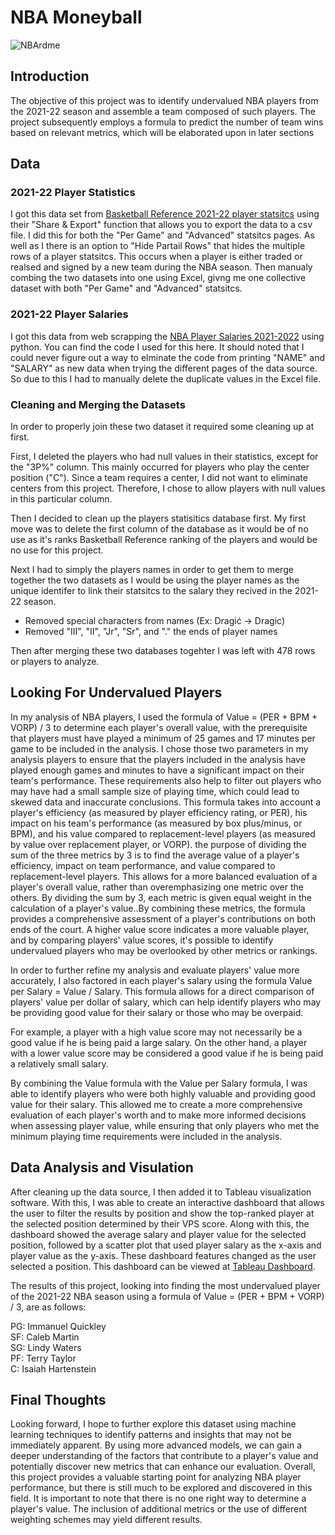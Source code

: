 # NBA Moneyball
![NBArdme](https://user-images.githubusercontent.com/83333358/227303726-1d76941f-0bc2-46e1-ab49-68d693e66896.jpg)

## Introduction
The objective of this project was to identify undervalued NBA players from the 2021-22 season and assemble a team composed of such players. The project subsequently employs a formula to predict the number of team wins based on relevant metrics, which will be elaborated upon in later sections

## Data
### 2021-22 Player Statistics
I got this data set from [Basketball Reference 2021-22 player statsitcs](https://www.basketball-reference.com/leagues/NBA_2022_per_game.html) using their "Share & Export" function that allows you to export the data to a csv file. I did this for both the "Per Game" and "Advanced" statsitcs pages. As well as I there is an option to "Hide Partail Rows" that hides the multiple rows of a player statsitcs. This occurs when a player is either traded or realsed and signed by a new team during the NBA season. Then manualy combing the two datasets into one using Excel, givng me one collective dataset with both "Per Game" and "Advanced" statsitcs.

### 2021-22 Player Salaries
I got this data from web scrapping the [NBA Player Salaries 2021-2022](https://hoopshype.com/salaries/players/2021-2022/) using python. You can find the code I used for this here. It should noted that I could never figure out a way to elminate the code from printing "NAME" and "SALARY" as new data when trying the different pages of the data source. So due to this I had to manually delete the duplicate values in the Excel file.

### Cleaning and Merging the Datasets
In order to properly join these two dataset it required some cleaning up at first.

First, I deleted the players who had null values in their statistics, except for the "3P%" column. This mainly occurred for players who play the center position ("C"). Since a team requires a center, I did not want to eliminate centers from this project. Therefore, I chose to allow players with null values in this particular column.

Then I decided to clean up the players statisitics database first. My first move was to delete the first column of the database as it would be of no use as it's ranks Basketball Reference ranking of the players and would be no use for this project.

Next I had to simply the players names in order to get them to merge together the two datasets as I would be using the player names as the unique identifer to link their statsitcs to the salary they recived in the 2021-22 season.
 - Removed special characters from names (Ex: Dragić -> Dragic)
 - Removed "III", "II", "Jr", "Sr", and "." the ends of player names

Then after merging these two databases togehter I was left with 478 rows or players to analyze.

## Looking For Undervalued Players
In my analysis of NBA players, I used the formula of Value = (PER + BPM + VORP) / 3 to determine each player's overall value, with the prerequisite that players must have played a minimum of 25 games and 17 minutes per game to be included in the analysis. I chose those two parameters in my analysis players to ensure that the players included in the analysis have played enough games and minutes to have a significant impact on their team's performance. These requirements also help to filter out players who may have had a small sample size of playing time, which could lead to skewed data and inaccurate conclusions. This formula takes into account a player's efficiency (as measured by player efficiency rating, or PER), his impact on his team's performance (as measured by box plus/minus, or BPM), and his value compared to replacement-level players (as measured by value over replacement player, or VORP). the purpose of dividing the sum of the three metrics by 3 is to find the average value of a player's efficiency, impact on team performance, and value compared to replacement-level players. This allows for a more balanced evaluation of a player's overall value, rather than overemphasizing one metric over the others. By dividing the sum by 3, each metric is given equal weight in the calculation of a player's value..By combining these metrics, the formula provides a comprehensive assessment of a player's contributions on both ends of the court. A higher value score indicates a more valuable player, and by comparing players' value scores, it's possible to identify undervalued players who may be overlooked by other metrics or rankings.

In order to further refine my analysis and evaluate players' value more accurately, I also factored in each player's salary using the formula Value per Salary = Value / Salary. This formula allows for a direct comparison of players' value per dollar of salary, which can help identify players who may be providing good value for their salary or those who may be overpaid.

For example, a player with a high value score may not necessarily be a good value if he is being paid a large salary. On the other hand, a player with a lower value score may be considered a good value if he is being paid a relatively small salary.

By combining the Value formula with the Value per Salary formula, I was able to identify players who were both highly valuable and providing good value for their salary. This allowed me to create a more comprehensive evaluation of each player's worth and to make more informed decisions when assessing player value, while ensuring that only players who met the minimum playing time requirements were included in the analysis.

## Data Analysis and Visulation
After cleaning up the data source, I then added it to Tableau visualization software. With this, I was able to create an interactive dashboard that allows the user to filter the results by position and show the top-ranked player at the selected position determined by their VPS score. Along with this, the dashboard showed the average salary and player value for the selected position, followed by a scatter plot that used player salary as the x-axis and player value as the y-axis. These dashboard features changed as the user selected a position. This dashboard can be viewed at [Tableau Dashboard](https://public.tableau.com/app/profile/taylor.locke4701/viz/NBAMoneyball2021-22/Dashboard1).

The results of this project, looking into finding the most undervalued player of the 2021-22 NBA season using a formula of Value = (PER + BPM + VORP) / 3, are as follows:

PG: Immanuel Quickley<br>
SF: Caleb Martin<br>
SG: Lindy Waters<br>
PF: Terry Taylor<br>
 C: Isaiah Hartenstein<br>
 
## Final Thoughts
Looking forward, I hope to further explore this dataset using machine learning techniques to identify patterns and insights that may not be immediately apparent. By using more advanced models, we can gain a deeper understanding of the factors that contribute to a player's value and potentially discover new metrics that can enhance our evaluation. Overall, this project provides a valuable starting point for analyzing NBA player performance, but there is still much to be explored and discovered in this field. It is important to note that there is no one right way to determine a player's value. The inclusion of additional metrics or the use of different weighting schemes may yield different results.
  
